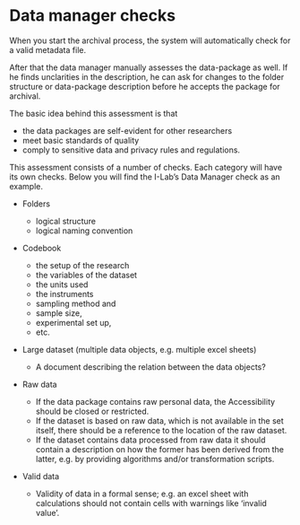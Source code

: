 # Data manager checks

When you start the archival process, the system will automatically check for a valid metadata file.

After that the data manager manually assesses the data-package as well.  If he finds unclarities in the description, he can ask for changes to the folder structure or data-package description before he accepts the package for archival.

The basic idea behind this assessment is that

- the data packages are self-evident for other researchers
- meet basic standards of quality
- comply to sensitive data and privacy rules and regulations.

This assessment consists of a number of checks. Each category will have its own checks. Below you will find the I-Lab’s Data Manager check as an example.

- Folders
    - logical structure
    - logical naming convention

- Codebook
    - the setup of the research
    - the variables of the dataset
    - the units used
    - the instruments
    - sampling method and
    - sample size,
    - experimental set up,
    - etc.

- Large dataset (multiple data objects, e.g. multiple excel sheets)
    - A document describing the relation between the data objects?

-  Raw data
    - If the data package contains raw personal data, the Accessibility should be closed or restricted.
    - If the dataset is based on raw data, which is not available in the set itself, there should be a reference to the location of the raw dataset.
    - If the dataset contains data processed from raw data it should contain a description on how the former has been derived from the latter, e.g. by providing algorithms and/or transformation scripts.

- Valid data
    - Validity of data in a formal sense; e.g. an excel sheet with calculations should not contain cells with warnings like ‘invalid value’.


